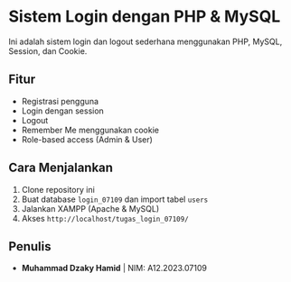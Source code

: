 # Sistem Login dengan PHP & MySQL

Ini adalah sistem login dan logout sederhana menggunakan PHP, MySQL, Session, dan Cookie.

## Fitur
- Registrasi pengguna
- Login dengan session
- Logout
- Remember Me menggunakan cookie
- Role-based access (Admin & User)

## Cara Menjalankan
1. Clone repository ini
2. Buat database `login_07109` dan import tabel `users`
3. Jalankan XAMPP (Apache & MySQL)
4. Akses `http://localhost/tugas_login_07109/`

## Penulis
- **Muhammad Dzaky Hamid** | NIM: A12.2023.07109

